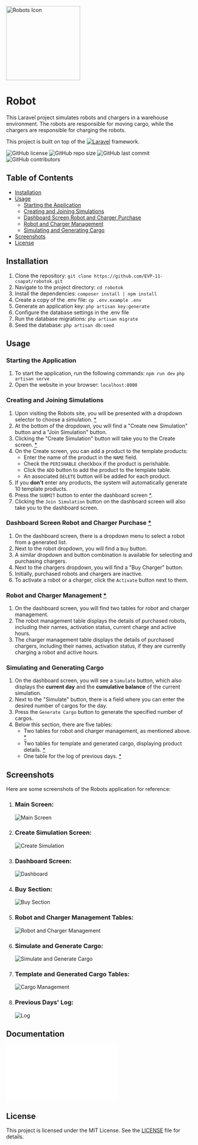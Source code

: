 <img src="https://robotok.fra1.cdn.digitaloceanspaces.com/icon.png" alt="Robots Icon" width="200px" title="Robots Icon" />

# Robot

This Laravel project simulates robots and chargers in a warehouse environment. The robots are responsible for moving cargo, while the chargers are responsible for charging the robots.

This project is built on top of the [![Laravel](https://img.shields.io/badge/Laravel-FF2D20?style=for-the-badge&logo=laravel&logoColor=white)](https://laravel.com/) framework.

![GitHub license](https://img.shields.io/github/license/EVP-11-csapat/robotok?style=for-the-badge)
![GitHub repo size](https://img.shields.io/github/repo-size/EVP-11-csapat/robotok?style=for-the-badge)
![GitHub last commit](https://img.shields.io/github/last-commit/EVP-11-csapat/robotok?style=for-the-badge)
![GitHub contributors](https://img.shields.io/github/contributors/EVP-11-csapat/robotok?style=for-the-badge)

## Table of Contents
- [Installation](#installation)
- [Usage](#usage)
  - [Starting the Application](#starting-the-application)
  - [Creating and Joining Simulations](#creating-and-joining-simulations)
  - [Dashboard Screen Robot and Charger Purchase](#dashboard-screen-robot-and-charger-purchase)
  - [Robot and Charger Management](#robot-and-charger-management)
  - [Simulating and Generating Cargo](#simulating-and-generating-cargo)
- [Screenshots](#screenshots)
- [License](#license)

## Installation

1. Clone the repository: `git clone https://github.com/EVP-11-csapat/robotok.git`
2. Navigate to the project directory: `cd robotok`
3. Install the dependencies: `composer install | npm install`
4. Create a copy of the .env file: `cp .env.example .env`
5. Generate an application key: `php artisan key:generate`
6. Configure the database settings in the .env file
7. Run the database migrations: `php artisan migrate`
8. Seed the database: `php artisan db:seed`

## Usage

### Starting the Application
1. To start the application, run the following commands: `npm run dev` `php artisan serve`
2. Open the website in your browser: `localhost:8000`

### Creating and Joining Simulations
1. Upon visiting the Robots site, you will be presented with a dropdown selector to choose a simulation. [*](#main-screen)
2. At the bottom of the dropdown, you will find a "Create new Simulation" button and a "Join Simulation" button.
3. Clicking the "Create Simulation" button will take you to the Create screen. [*](#create-simulation-screen)
4. On the Create screen, you can add a product to the template products:
   - Enter the name of the product in the `NAME` field.
   - Check the `PERISHABLE` checkbox if the product is perishable.
   - Click the `ADD` button to add the product to the template table.
   - An associated `DELETE` button will be added for each product.
5. If you **don't** enter any products, the system will automatically generate 10 template products.
6. Press the `SUBMIT` button to enter the dashboard screen [*](#dashboard-screen).
7. Clicking the `Join Simulation` button on the dashboard screen will also take you to the dashboard screen.

### Dashboard Screen Robot and Charger Purchase [*](#buy-section)
1. On the dashboard screen, there is a dropdown menu to select a robot from a generated list.
2. Next to the robot dropdown, you will find a `Buy` button.
3. A similar dropdown and button combination is available for selecting and purchasing chargers.
4. Next to the chargers dropdown, you will find a "Buy Charger" button.
5. Initially, purchased robots and chargers are inactive.
6. To activate a robot or a charger, click the `Activate` button next to them.

### Robot and Charger Management [*](#robot-and-charger-management-tables)
1. On the dashboard screen, you will find two tables for robot and charger management.
2. The robot management table displays the details of purchased robots, including their names, activation status, current charge and active hours.
3. The charger management table displays the details of purchased chargers, including their names, activation status, if they are currently charging a robot and active hours.

### Simulating and Generating Cargo
1. On the dashboard screen, you will see a `Simulate` button, which also displays the **current day** and the **cumulative balance** of the current simulation.
2. Next to the "Simulate" button, there is a field where you can enter the desired number of cargos for the day.
3. Press the `Generate Cargo` button to generate the specified number of cargos.
4. Below this section, there are five tables:
   - Two tables for robot and charger management, as mentioned above. [*](#robot-and-charger-management-tables)
   - Two tables for template and generated cargo, displaying product details. [*](#template-and-generated-cargo-tables)
   - One table for the log of previous days. [*](#previous-days-log)

## Screenshots

Here are some screenshots of the Robots application for reference:

1. ### Main Screen:
   ![Main Screen](.github/images/main.png)

2. ### Create Simulation Screen:
   ![Create Simulation](.github/images/create.png)

3. ### Dashboard Screen:
   ![Dashboard](.github/images/dashboard.png)

4. ### Buy Section:
    ![Buy Section](.github/images/buy_section.png)

5. ### Robot and Charger Management Tables:
   ![Robot and Charger Management](.github/images/robot_charger_management.png)

6. ### Simulate and Generate Cargo:
   ![Simulate and Generate Cargo](.github/images/simulate_generate_cargo.png)

7. ### Template and Generated Cargo Tables:
   ![Cargo Management](.github/images/cargo_management.png)

8. ### Previous Days' Log:
   ![Log](.github/images/previous_days_log.png)
   
## Documentation
![Documentation](docs/Documentation.pdf)

## License

This project is licensed under the MIT License. See the [LICENSE](LICENSE) file for details.
